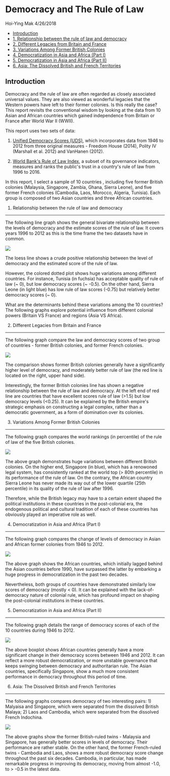 Democracy and The Rule of Law
================
Hoi-Ying Mak
4/26/2018

-   [Introduction](#introduction)
-   [1. Relationship between the rule of law and democracy](#relationship-between-the-rule-of-law-and-democracy)
-   [2. Different Legacies from Britain and France](#different-legacies-from-britain-and-france)
-   [3. Variations Among Former British Colonies](#variations-among-former-british-colonies)
-   [4. Democratization in Asia and Africa (Part I)](#democratization-in-asia-and-africa-part-i)
-   [5. Democratization in Asia and Africa (Part II)](#democratization-in-asia-and-africa-part-ii)
-   [6. Asia: The Dissolved British and French Territories](#asia-the-dissolved-british-and-french-territories)

Introduction
------------

Democracy and the rule of law are often regarded as closely associated universal values. They are also viewed as wonderful legacies that the Western powers have left to their former colonies. Is this really the case? This report revisits the conventional wisdom by looking at the data from 10 Asian and African countries which gained independence from Britain or France after World War II (WWII).

This report uses two sets of data:

1.  [Unified Democracy Scores (UDS)](http://www.unified-democracy-scores.org/uds.html), which incorporates data from 1946 to 2012 from three original measures - Freedom House (2014), Polity IV (Marshall et al. 2012) and VanHanen (2012).

2.  [World Bank's Rule of Law Index](http://databank.worldbank.org/data/reports.aspx?source=worldwide-governance-indicators#), a subset of its governance indicators, measures and ranks the public's trust in a country's rule of law from 1996 to 2016.

In this report, I select a sample of 10 countries , including five former British colonies (Malaysia, Singapore, Zambia, Ghana, Sierra Leone), and five former French colonies (Cambodia, Laos, Morocco, Algeria, Tunisia). Each group is composed of two Asian countries and three African countries.

1. Relationship between the rule of law and democracy
-----------------------------------------------------

The following line graph shows the general bivariate relationship between the levels of democracy and the estimate scores of the rule of law. It covers years 1996 to 2012 as this is the time frame the two datasets have in common.

![](Hw5-Analysis-Report_files/figure-markdown_github/unnamed-chunk-2-1.png)

The loess line shows a crude positive relationship between the level of democracy and the estimated score of the rule of law.

However, the colored dotted plot shows huge variations among different countries. For instance, Tunisia (in fuchsia) has acceptable quality of rule of law (~ 0), but low democracy scores (~ -0.5). On the other hand, Sierra Leone (in light blue) has low rule of law scores (-0.75) but relatively better democracy scores (~ 0).

What are the determinants behind these variations among the 10 countries? The following graphs explore potential influence from different colonial powers (Britain VS France) and regions (Asia VS Africa).

2. Different Legacies from Britain and France
---------------------------------------------

The following graph compare the law and democracy scores of two group of countries - former British colonies, and former French colonies.

![](Hw5-Analysis-Report_files/figure-markdown_github/unnamed-chunk-3-1.png)

The comparison shows former British colonies generally have a significantly higher level of democracy, and moderately better rule of law (the red line is located on the right, upper hand side).

Interestingly, the former British colonies line has shown a negative relationship between the rule of law and democracy. At the left end of red line are countries that have excellent scores rule of law (&gt;1.5) but low democracy levels (&lt;0.25). It can be explained by the British empire's strategic emphasis on constructing a legal complex, rather than a democratic government, as a form of domination over its colonies.

3. Variations Among Former British Colonies
-------------------------------------------

The following graph compares the world rankings (in percentile) of the rule of law of the five British colonies.

![](Hw5-Analysis-Report_files/figure-markdown_github/unnamed-chunk-4-1.png)

The above graph demonstrates huge variations between different British colonies. On the higher end, Singapore (in blue), which has a renowoned legal system, has consistently ranked at the world top (&gt; 80th percentile) in its performance of the rule of law. On the contrary, the African country Sierra Leone has never made its way out of the lower quartile (25th percentile) in its quality of the rule of law after 1996.

Therefore, while the British legacy may have to a certain extent shaped the political institutions in these countries in the post-colonial era, the endogenous political and cultural tradition of each of these countries has obviously played an imperative role as well.

4. Democratization in Asia and Africa (Part I)
----------------------------------------------

The following graph compares the change of levels of democracy in Asian and African former colonies from 1946 to 2012.

![](Hw5-Analysis-Report_files/figure-markdown_github/unnamed-chunk-5-1.png)

The above graph shows the African countries, which initially lagged behind the Asian countries before 1990, have surpassed the latter by embarking a huge progress in democratization in the past two decades.

Nevertheless, both groups of countries have demonstrated similarly low scores of democracy (mostly &lt; 0). It can be explained with the lack-of-democracy nature of colonial rule, which has profound impact on shaping the post-colonial institutions in these countries.

5. Democratization in Asia and Africa (Part II)
-----------------------------------------------

The following graph details the range of democracy scores of each of the 10 countries during 1946 to 2012.

![](Hw5-Analysis-Report_files/figure-markdown_github/unnamed-chunk-6-1.png)

The above boxplot shows African countries generally have a more significant change in their democracy scores between 1946 and 2012. It can reflect a more robust democratization, or more unstable governance that keeps swinging between democracy and authoritarian rule. The Asian countries, specifically Singapore, show a much more consistent performance in democracy throughout this period of time.

6. Asia: The Dissolved British and French Territories
-----------------------------------------------------

The following graphs compares democracy of two interesting pairs: 1) Malyaisa and Singapore, which were separated from the dissolved British Malaya; 2) Laos and Cambodia, which were separated from the dissolved French Indochina.

![](Hw5-Analysis-Report_files/figure-markdown_github/unnamed-chunk-7-1.png)

The above graphs show the former British-ruled twins - Malaysia and Singapore, has generally better scores in levels of democracy. Their performance are rather stable. On the other hand, the former French-ruled twins - Cambodia and Laos, shows a more robust democracy score change throughout the past six decades. Cambodia, in particular, has made remarkable progress in improving its democracy, moving from almost -1.0, to &gt; -0.5 in the latest data.
